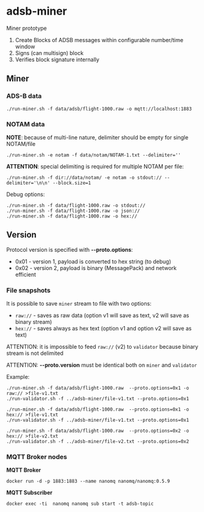 # adsb-miner

Miner prototype

1. Create Blocks of ADSB messages within configurable number/time window
2. Signs (can multisign) block
3. Verifies block signature internally


## Miner

### ADS-B data

```
./run-miner.sh -f data/adsb/flight-1000.raw -o mqtt://localhost:1883
```

### NOTAM data

__NOTE__: because of multi-line nature, delimiter should be empty for single NOTAM/file

```
./run-miner.sh -e notam -f data/notam/NOTAM-1.txt --delimiter=''
```

__ATTENTION__: special delimiting is required for multiple NOTAM per file:

```
./run-miner.sh -f dir://data/notam/ -e notam -o stdout:// --delimiter='\n\n' --block.size=1
```

Debug options:

```
./run-miner.sh -f data/flight-1000.raw -o stdout://
./run-miner.sh -f data/flight-1000.raw -o json://
./run-miner.sh -f data/flight-1000.raw -o hex://

```

## Version

Protocol version is specified with __--proto.options__:

- 0x01 - version 1, payload is converted to hex string (to debug)
- 0x02 - version 2, payload is binary (MessagePack) and network efficient


### File snapshots

It is possible to save `miner` stream to file with two options:

- `raw://` - saves as raw data (option v1 will save as text, v2 will save as binary stream)
- `hex://` - saves always as hex text (option v1 and option v2 will save as text)

ATTENTION: it is impossible to feed `raw://` (v2) to `validator` because binary stream is not delimited

ATTENTION: __--proto.version__ must be identical both on `miner` and `validator`

Example:

```
./run-miner.sh -f data/adsb/flight-1000.raw  --proto.options=0x1 -o raw:// >file-v1.txt
./run-validator.sh -f ../adsb-miner/file-v1.txt --proto.options=0x1
```

```
./run-miner.sh -f data/adsb/flight-1000.raw  --proto.options=0x1 -o hex:// >file-v1.txt
./run-validator.sh -f ../adsb-miner/file-v1.txt --proto.options=0x1
```

```
./run-miner.sh -f data/adsb/flight-1000.raw  --proto.options=0x2 -o hex:// >file-v2.txt
./run-validator.sh -f ../adsb-miner/file-v2.txt --proto.options=0x2
```




### MQTT Broker nodes

__MQTT Broker__

```
docker run -d -p 1883:1883 --name nanomq nanomq/nanomq:0.5.9
```

__MQTT Subscriber__

```
docker exec -ti  nanomq nanomq sub start -t adsb-topic
```


